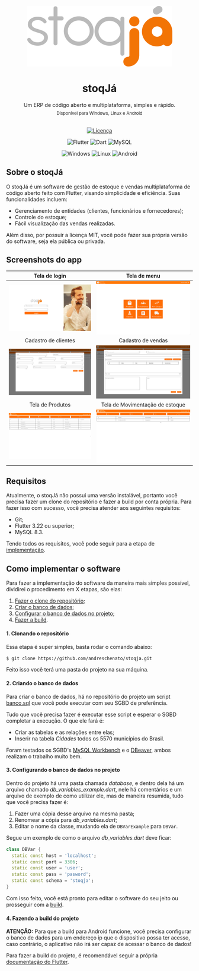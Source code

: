 <p align="center"><img src="assets/imagens/stoq.png" title="" alt="Logo"> </p>

<h1 align="center">stoqJá</h1>

<div align="center">
    Um ERP de código aberto e multiplataforma, simples e rápido.
    <br>
    <sub>Disponível para Windows, Linux e Android</sub>
</div>

<br>

<div align="center">

[![Licença](https://img.shields.io/badge/Licença-MIT-green?style=for-the-badge)](LICENSE)

![Flutter](https://img.shields.io/badge/Flutter-%2302569B.svg?style=for-the-badge&logo=Flutter&logoColor=white)
![Dart](https://img.shields.io/badge/dart-%230175C2.svg?style=for-the-badge&logo=dart&logoColor=white)
![MySQL](https://img.shields.io/badge/mysql-4479A1.svg?style=for-the-badge&logo=mysql&logoColor=white)

![Windows](https://img.shields.io/badge/Windows-0078D6?style=for-the-badge&logo=windows&logoColor=white)
![Linux](https://img.shields.io/badge/Linux-FCC624?style=for-the-badge&logo=linux&logoColor=black)
![Android](https://img.shields.io/badge/Android-3DDC84?style=for-the-badge&logo=android&logoColor=white)

</div>

## Sobre o stoqJá
O stoqJá é um software de gestão de estoque e vendas multiplataforma de código aberto feito com Flutter, visando simplicidade e eficiência. Suas funcionalidades incluem:
- Gerenciamento de entidades (clientes, funcionários e fornecedores);
- Controle do estoque;
- Fácil visualização das vendas realizadas.

Além disso, por possuir a licença MIT, você pode fazer sua própria versão do software, seja ela pública ou privada. 

## Screenshots do app

| Tela de login                              | Tela de menu                      |
|:---------------------------------:         |:---------------------------------:|
| ![](assets/docs/Login.png)                 | ![](assets/docs/Menu.png)         |
| Cadastro de clientes                       | Cadastro de vendas                |
| ![](assets/docs/CadastroCliente.png)       | ![](assets/docs/Vendas.png)       |
| Tela de Produtos                           | Tela de Movimentação de estoque   |
| ![](assets/docs/Produtos.png)              | ![](assets/docs/Estoque.png)      |


## Requisitos
Atualmente, o stoqJá não possui uma versão instalável, portanto você precisa fazer um clone do repositório e fazer a build por conta própria. Para fazer isso com sucesso, você precisa atender aos seguintes requisitos:

- Git;
- Flutter 3.22 ou superior;
- MySQL 8.3.

Tendo todos os requisitos, você pode seguir para a etapa de [implementação](#como-implementar-o-software).

## Como implementar o software
Para fazer a implementação do software da maneira mais simples possível, dividirei o procedimento em X etapas, são elas:

1. [Fazer o clone do repositório](#1-clonando-o-repositório);
2. [Criar o banco de dados](#2-criando-o-banco-de-dados);
3. [Configurar o banco de dados no projeto](#3-configurando-o-banco-de-dados-no-projeto);
4. [Fazer a build](#4-fazendo-a-build-do-projeto).

#### 1. Clonando o repositório
Essa etapa é super simples, basta rodar o comando abaixo:
``` bash
$ git clone https://github.com/andreschenato/stoqja.git
```

Feito isso você terá uma pasta do projeto na sua máquina.

#### 2. Criando o banco de dados
Para criar o banco de dados, há no repositório do projeto um script [banco.sql](banco.sql) que você pode executar com seu SGBD de preferência. 

Tudo que você precisa fazer é executar esse script e esperar o SGBD completar a execução. O que ele fará é:
- Criar as tabelas e as relações entre elas;
- Inserir na tabela *Cidades* todos os 5570 municípios do Brasil.

Foram testados os SGBD's [MySQL Workbench](https://www.mysql.com/products/workbench/) e o [DBeaver](https://dbeaver.io/download/), ambos realizam o trabalho muito bem.

#### 3. Configurando o banco de dados no projeto
Dentro do projeto há uma pasta chamada _database_, e dentro dela há um arquivo chamado _db_variables_example.dart_, nele há comentários e um arquivo de exemplo de como utilizar ele, mas de maneira resumida, tudo que você precisa fazer é:

1. Fazer uma cópia desse arquivo na mesma pasta;
2. Renomear a cópia para _db_variables.dart_;
3. Editar o nome da classe, mudando ela de `DBVarExample` para `DBVar`.

Segue um exemplo de como o arquivo _db_variables.dart_ deve ficar:
```dart
class DBVar {
  static const host = 'localhost';
  static const port = 3306;
  static const user = 'user';
  static const pass = 'pasword';
  static const schema = 'stoqja';
}
```

Com isso feito, você está pronto para editar o software do seu jeito ou prosseguir com a [build](#4-fazendo-a-build-do-projeto).

#### 4. Fazendo a build do projeto
**ATENÇÃO:** Para que a build para Android funcione, você precisa configurar o banco de dados para um endereço ip que o dispositivo possa ter acesso, caso contrário, o aplicativo não irá ser capaz de acessar o banco de dados!

Para fazer a build do projeto, é recomendável seguir a própria [documentação do Flutter](https://docs.flutter.dev/).
